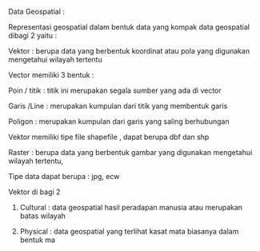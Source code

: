 Data Geospatial :

Representasi geospatial dalam bentuk data yang kompak data geospatial dibagi 2 yaitu :

Vektor : berupa data yang berbentuk koordinat atau pola yang digunakan mengetahui wilayah tertentu

Vector memiliki 3 bentuk :

Poin / titik : titik ini merupakan segala sumber yang ada di vector

Garis /Line : merupakan kumpulan dari titik yang membentuk garis

Poligon : merupakan kumpulan dari garis yang saling berhubungan

Vektor memiliki tipe file shapefile , dapat berupa dbf dan shp

Raster : berupa data yang berbentuk gambar yang digunakan mengetahui wilayah tertentu,

Tipe data dapat berupa : jpg, ecw

Vektor di bagi 2

1.  Cultural : data geospatial hasil peradapan manusia atau merupakan batas wilayah

2.  Physical : data geospatial yang terlihat kasat mata biasanya dalam bentuk ma
